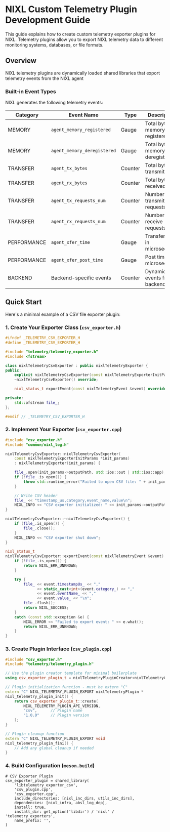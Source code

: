 <!--
SPDX-FileCopyrightText: Copyright (c) 2025 NVIDIA CORPORATION & AFFILIATES. All rights reserved.
SPDX-License-Identifier: Apache-2.0

Licensed under the Apache License, Version 2.0 (the "License");
you may not use this file except in compliance with the License.
You may obtain a copy of the License at

http://www.apache.org/licenses/LICENSE-2.0

Unless required by applicable law or agreed to in writing, software
distributed under the License is distributed on an "AS IS" BASIS,
WITHOUT WARRANTIES OR CONDITIONS OF ANY KIND, either express or implied.
See the License for the specific language governing permissions and
limitations under the License.
-->

# NIXL Custom Telemetry Plugin Development Guide

This guide explains how to create custom telemetry exporter plugins for NIXL. Telemetry plugins allow you to export NIXL telemetry data to different monitoring systems, databases, or file formats.

## Overview

NIXL telemetry plugins are dynamically loaded shared libraries that export telemetry events from the NIXL agent

### Built-in Event Types

NIXL generates the following telemetry events:

| Category | Event Name | Type | Description |
|----------|-----------|------|-------------|
| MEMORY | `agent_memory_registered` | Gauge | Total bytes of memory registered |
| MEMORY | `agent_memory_deregistered` | Gauge | Total bytes of memory deregistered |
| TRANSFER | `agent_tx_bytes` | Counter | Total bytes transmitted |
| TRANSFER | `agent_rx_bytes` | Counter | Total bytes received |
| TRANSFER | `agent_tx_requests_num` | Counter | Number of transmit requests |
| TRANSFER | `agent_rx_requests_num` | Counter | Number of receive requests |
| PERFORMANCE | `agent_xfer_time` | Gauge | Transfer time in microseconds |
| PERFORMANCE | `agent_xfer_post_time` | Gauge | Post time in microseconds |
| BACKEND | Backend-specific events | Counter | Dynamic events from backends |

## Quick Start

Here's a minimal example of a CSV file exporter plugin:

### 1. Create Your Exporter Class (`csv_exporter.h`)

```cpp
#ifndef _TELEMETRY_CSV_EXPORTER_H
#define _TELEMETRY_CSV_EXPORTER_H

#include "telemetry/telemetry_exporter.h"
#include <fstream>

class nixlTelemetryCsvExporter : public nixlTelemetryExporter {
public:
    explicit nixlTelemetryCsvExporter(const nixlTelemetryExporterInitParams *init_params);
    ~nixlTelemetryCsvExporter() override;

    nixl_status_t exportEvent(const nixlTelemetryEvent &event) override;

private:
    std::ofstream file_;
};

#endif // _TELEMETRY_CSV_EXPORTER_H
```

### 2. Implement Your Exporter (`csv_exporter.cpp`)

```cpp
#include "csv_exporter.h"
#include "common/nixl_log.h"

nixlTelemetryCsvExporter::nixlTelemetryCsvExporter(
    const nixlTelemetryExporterInitParams *init_params)
    : nixlTelemetryExporter(init_params) {

    file_.open(init_params->outputPath, std::ios::out | std::ios::app);
    if (!file_.is_open()) {
        throw std::runtime_error("Failed to open CSV file: " + init_params->outputPath);
    }

    // Write CSV header
    file_ << "timestamp_us,category,event_name,value\n";
    NIXL_INFO << "CSV exporter initialized: " << init_params->outputPath;
}

nixlTelemetryCsvExporter::~nixlTelemetryCsvExporter() {
    if (file_.is_open()) {
        file_.close();
    }
    NIXL_INFO << "CSV exporter shut down";
}

nixl_status_t
nixlTelemetryCsvExporter::exportEvent(const nixlTelemetryEvent &event) {
    if (!file_.is_open()) {
        return NIXL_ERR_UNKNOWN;
    }

    try {
        file_ << event.timestampUs_ << ","
              << static_cast<int>(event.category_) << ","
              << event.eventName_ << ","
              << event.value_ << "\n";
        file_.flush();
        return NIXL_SUCCESS;
    }
    catch (const std::exception &e) {
        NIXL_ERROR << "Failed to export event: " << e.what();
        return NIXL_ERR_UNKNOWN;
    }
}
```

### 3. Create Plugin Interface (`csv_plugin.cpp`)

```cpp
#include "csv_exporter.h"
#include "telemetry/telemetry_plugin.h"

// Use the plugin creator template for minimal boilerplate
using csv_exporter_plugin_t = nixlTelemetryPluginCreator<nixlTelemetryCsvExporter>;

// Plugin initialization function - must be extern "C"
extern "C" NIXL_TELEMETRY_PLUGIN_EXPORT nixlTelemetryPlugin *
nixl_telemetry_plugin_init() {
    return csv_exporter_plugin_t::create(
        NIXL_TELEMETRY_PLUGIN_API_VERSION,
        "csv",      // Plugin name
        "1.0.0"     // Plugin version
    );
}

// Plugin cleanup function
extern "C" NIXL_TELEMETRY_PLUGIN_EXPORT void
nixl_telemetry_plugin_fini() {
    // Add any global cleanup if needed
}
```

### 4. Build Configuration (`meson.build`)

```meson
# CSV Exporter Plugin
csv_exporter_plugin = shared_library(
    'libtelemetry_exporter_csv',
    'csv_plugin.cpp',
    'csv_exporter.cpp',
    include_directories: [nixl_inc_dirs, utils_inc_dirs],
    dependencies: [nixl_infra, absl_log_dep],
    install: true,
    install_dir: get_option('libdir') / 'nixl' / 'telemetry_exporters',
    name_prefix: '',
)
```
